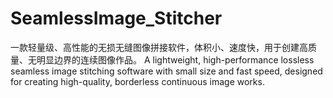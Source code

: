 # SeamlessImage_Stitcher
一款轻量级、高性能的无损无缝图像拼接软件，体积小、速度快，用于创建高质量、无明显边界的连续图像作品。  A lightweight, high-performance lossless seamless image stitching software with small size and fast speed, designed for creating high-quality, borderless continuous image works.
